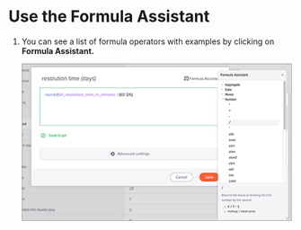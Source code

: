 # Use the Formula Assistant

1.  You can see a list of formula operators with examples by clicking on **Formula Assistant.** 

    ![](../../images/formula_assistant.png "Examples in the Formula Assistant")



